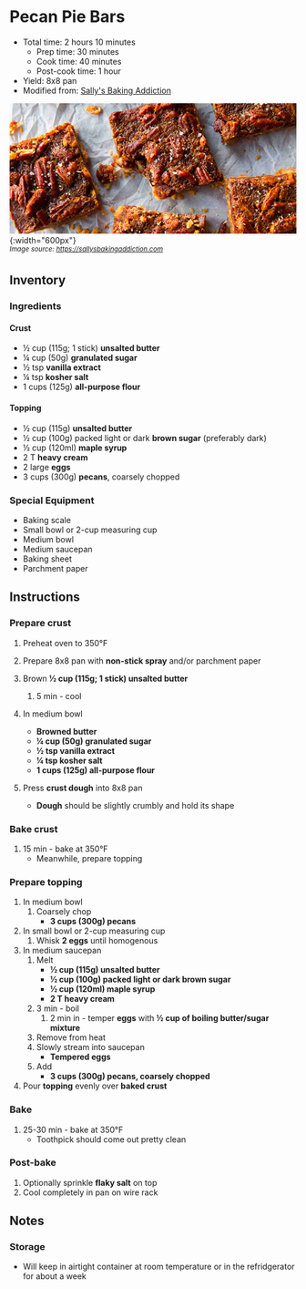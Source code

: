 # Pecan Pie Bars

- Total time: 2 hours 10 minutes
    - Prep time: 30 minutes
    - Cook time: 40 minutes
    - Post-cook time: 1 hour
- Yield: 8x8 pan
- Modified from: [Sally's Baking Addiction](https://sallysbakingaddiction.com/brown-butter-pecan-pie-bars/)

![](./hero.jpg){:width="600px"}
<br />
_<sup>Image source: <https://sallysbakingaddiction.com></sup>_

## Inventory

### Ingredients

#### Crust

- ½ cup (115g; 1 stick) **unsalted butter**
- ¼ cup (50g) **granulated sugar**
- ½ tsp **vanilla extract**
- ¼ tsp **kosher salt**
- 1 cups (125g) **all-purpose flour**

#### Topping

- ½ cup (115g) **unsalted butter**
- ½ cup (100g) packed light or dark **brown sugar** (preferably dark)
- ½ cup (120ml) **maple syrup**
- 2 T **heavy cream**
- 2 large **eggs**
- 3 cups (300g) **pecans**, coarsely chopped

### Special Equipment

- Baking scale
- Small bowl or 2-cup measuring cup
- Medium bowl
- Medium saucepan
- Baking sheet
- Parchment paper

## Instructions

### Prepare crust

1. Preheat oven to 350°F
1. Prepare 8x8 pan with **non-stick spray** and/or parchment paper


1. Brown **½ cup (115g; 1 stick) unsalted butter**
    1. 5 min - cool
1. In medium bowl
    - **Browned butter**
    - **¼ cup (50g) granulated sugar**
    - **½ tsp vanilla extract**
    - **¼ tsp kosher salt**
    - **1 cups (125g) all-purpose flour**
1. Press **crust dough** into 8x8 pan
    - **Dough** should be slightly crumbly and hold its shape

### Bake crust

1. 15 min - bake at 350°F
    - Meanwhile, prepare topping

### Prepare topping

1. In medium bowl
    1. Coarsely chop
        - **3 cups (300g) pecans**
1. In small bowl or 2-cup measuring cup
    1. Whisk **2 eggs** until homogenous
1. In medium saucepan
    1. Melt
        - **½ cup (115g) unsalted butter**
        - **½ cup (100g) packed light or dark brown sugar**
        - **½ cup (120ml) maple syrup**
        - **2 T heavy cream**
    1. 3 min - boil
        1. 2 min in - temper **eggs** with **½ cup of boiling butter/sugar mixture**
    1. Remove from heat
    1. Slowly stream into saucepan
        - **Tempered eggs**
    1. Add
        - **3 cups (300g) pecans, coarsely chopped**
1. Pour **topping** evenly over **baked crust**

### Bake

1. 25-30 min - bake at 350°F
    - Toothpick should come out pretty clean

### Post-bake

1. Optionally sprinkle **flaky salt** on top
1. Cool completely in pan on wire rack

## Notes

### Storage

- Will keep in airtight container at room temperature or in the refridgerator for about a week
